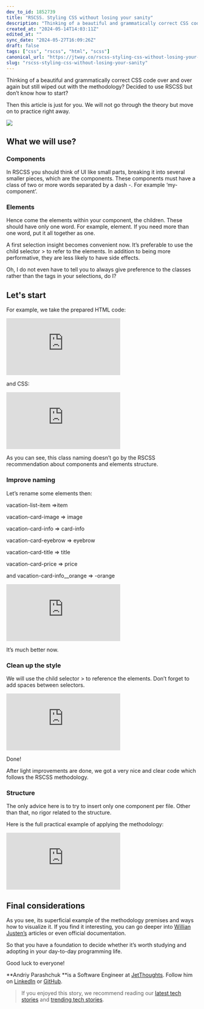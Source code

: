```yaml
---
dev_to_id: 1852739
title: "RSCSS. Styling CSS without losing your sanity"
description: "Thinking of a beautiful and grammatically correct CSS code over and over again but still wiped out..."
created_at: "2024-05-14T14:03:11Z"
edited_at: ""
sync_date: "2024-05-27T16:09:26Z"
draft: false
tags: ["css", "rscss", "html", "scss"]
canonical_url: "https://jtway.co/rscss-styling-css-without-losing-your-sanity-9e622d9f9252"
slug: "rscss-styling-css-without-losing-your-sanity"
---
```

Thinking of a beautiful and grammatically correct CSS code over and over again but still wiped out with the methodology? Decided to use RSCSS but don’t know how to start?

Then this article is just for you. We will not go through the theory but move on to practice right away.

![](https://cdn-images-1.medium.com/max/NaN/0*rhj89G6kz3tseDdP.)

## What we will use?

### **Components**

In RSCSS you should think of UI like small parts, breaking it into several smaller pieces, which are the components. These components must have a class of two or more words separated by a dash -. For example ‘my-component’.

### **Elements**

Hence come the elements within your component, the children. These should have only one word. For example, element. If you need more than one word, put it all together as one.

A first selection insight becomes convenient now. It’s preferable to use the child selector > to refer to the elements. In addition to being more performative, they are less likely to have side effects.

Oh, I do not even have to tell you to always give preference to the classes rather than the tags in your selections, do I?

## Let's start

For example, we take the prepared HTML code:

 <iframe src="https://medium.com/media/f9cc1010245ba100f3610cd76a31dfc7" frameborder=0></iframe>

and CSS:

 <iframe src="https://medium.com/media/4f8e6bd8f11384ca2d3e5d43f76c38dc" frameborder=0></iframe>

As you can see, this class naming doesn’t go by the RSCSS recommendation about components and elements structure.

### **Improve naming**

Let’s rename some elements then:

vacation-list-item =>item

vacation-card-image => image

vacation-card-info => card-info

vacation-card-eyebrow => eyebrow

vacation-card-title => title

vacation-card-price => price

and vacation-card-info__orange => -orange

 <iframe src="https://medium.com/media/8453a83389b09bbe4a9b475cfce70806" frameborder=0></iframe>

It’s much better now.

### Clean up the style

We will use the child selector > to reference the elements. Don’t forget to add spaces between selectors.

 <iframe src="https://medium.com/media/8ec22405312a1148aaf7534a965716ae" frameborder=0></iframe>

Done!

After light improvements are done, we got a very nice and clear code which follows the RSCSS methodology.

### Structure

The only advice here is to try to insert only one component per file. Other than that, no rigor related to the structure.

Here is the full practical example of applying the methodology:

 <iframe src="https://medium.com/media/6c0e5f85caff38fa1e790100a2159cd7" frameborder=0></iframe>

## Final considerations

As you see, its superficial example of the methodology premises and ways how to visualize it. If you find it interesting, you can go deeper into [Willian Justen’s](https://willianjusten.com.br/falando-sobre-rscss/) articles or even official documentation.

So that you have a foundation to decide whether it’s worth studying and adopting in your day-to-day programming life.

Good luck to everyone!

**Andriy Parashchuk **is a Software Engineer at [JetThoughts](https://www.jetthoughts.com/). Follow him on [LinkedIn](https://www.linkedin.com/in/andriy-parashchuk-3aa56468/) or [GitHub](https://github.com/andriyParashchuk).
>  If you enjoyed this story, we recommend reading our [latest tech stories](https://jtway.co/latest) and [trending tech stories](https://jtway.co/trending).
